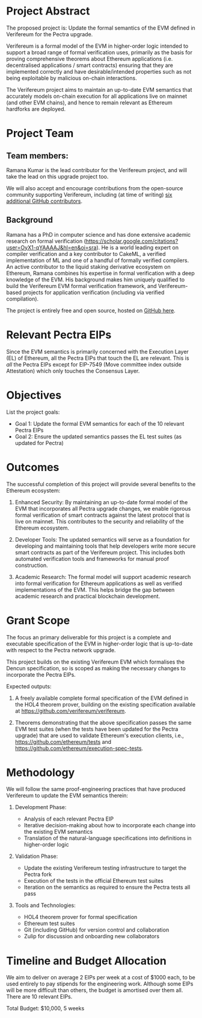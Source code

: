 # Project Abstract

The proposed project is: Update the formal semantics of the EVM defined in Verifereum for the Pectra upgrade.

Verifereum is a formal model of the EVM in higher-order logic intended to support a broad range of formal verification uses, primarily as the basis for proving comprehensive theorems about Ethereum applications (i.e. decentralised applications / smart contracts) ensuring that they are implemented correctly and have desirable/intended properties such as not being exploitable by malicious on-chain interactions.

The Verifereum project aims to maintain an up-to-date EVM semantics that accurately models on-chain execution for all applications live on mainnet (and other EVM chains), and hence to remain relevant as Ethereum hardforks are deployed.

# Project Team

## Team members:

Ramana Kumar is the lead contributor for the Verifereum project, and will take the lead on this upgrade project too.

We will also accept and encourage contributions from the open-source community supporting Verifereum, including (at time of writing) [six additional GitHub contributors](https://github.com/verifereum/verifereum/graphs/contributors).

## Background

Ramana has a PhD in computer science and has done extensive academic research on formal verification (https://scholar.google.com/citations?user=OyX1-qYAAAAJ&hl=en&oi=sra). He is a world leading expert on compiler verification and a key contributor to CakeML, a verified implementation of ML and one of a handful of formally verified compilers. An active contributor to the liquid staking derivative ecosystem on Ethereum, Ramana combines his expertise in formal verification with a deep knowledge of the EVM. His background makes him uniquely qualified to build the Verifereum EVM formal verification framework, and Verifereum-based projects for application verification (including via verified compilation).

The project is entirely free and open source, hosted on [GitHub here](https://github.com/verifereum/verifereum).

# Relevant Pectra EIPs

Since the EVM semantics is primarily concerned with the Execution Layer (EL) of Ethereum, all the Pectra EIPs that touch the EL are relevant. This is _all_ the Pectra EIPs except for EIP-7549 (Move committee index outside Attestation) which only touches the Consensus Layer.

# Objectives

List the project goals:

- Goal 1: Update the formal EVM semantics for each of the 10 relevant Pectra EIPs
- Goal 2: Ensure the updated semantics passes the EL test suites (as updated for Pectra)

# Outcomes

The successful completion of this project will provide several benefits to the Ethereum ecosystem:

1. Enhanced Security: By maintaining an up-to-date formal model of the EVM that incorporates all Pectra upgrade changes, we enable rigorous formal verification of smart contracts against the latest protocol that is live on mainnet. This contributes to the security and reliability of the Ethereum ecosystem.

2. Developer Tools: The updated semantics will serve as a foundation for developing and maintaining tools that help developers write more secure smart contracts as part of the Verifereum project. This includes both automated verification tools and frameworks for manual proof construction.

3. Academic Research: The formal model will support academic research into formal verification for Ethereum applications as well as verified implementations of the EVM. This helps bridge the gap between academic research and practical blockchain development.

# Grant Scope

The focus an primary deliverable for this project is a complete and executable specification of the EVM in higher-order logic that is up-to-date with respect to the Pectra network upgrade.

This project builds on the existing Verifereum EVM which formalises the Dencun specification, so is scoped as making the necessary changes to incorporate the Pectra EIPs.

Expected outputs:

1. A freely available complete formal specification of the EVM defined in the HOL4 theorem prover, building on the existing specification available at https://github.com/verifereum/verifereum.

2. Theorems demonstrating that the above specification passes the same EVM test suites (when the tests have been updated for the Pectra upgrade) that are used to validate Ethereum's execution clients, i.e., https://github.com/ethereum/tests and https://github.com/ethereum/execution-spec-tests.

# Methodology

We will follow the same proof-engineering practices that have produced Verifereum to update the EVM semantics therein:

1. Development Phase:
   - Analysis of each relevant Pectra EIP
   - Iterative decision-making about how to incorporate each change into the existing EVM semantics
   - Translation of the natural-language specifications into definitions in higher-order logic

2. Validation Phase:
   - Update the existing Verifereum testing infrastructure to target the Pectra fork
   - Execution of the tests in the official Ethereum test suites
   - Iteration on the semantics as required to ensure the Pectra tests all pass

3. Tools and Technologies:
   - HOL4 theorem prover for formal specification
   - Ethereum test suites
   - Git (including GitHub) for version control and collaboration
   - Zulip for discussion and onboarding new collaborators

# Timeline and Budget Allocation

We aim to deliver on average 2 EIPs per week at a cost of $1000 each, to be used entirely to pay stipends for the engineering work. Although some EIPs will be more difficult than others, the budget is amortised over them all. There are 10 relevant EIPs.

Total Budget: $10,000, 5 weeks
